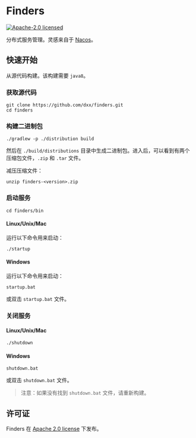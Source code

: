 # Finders

[![Apache-2.0 licensed](https://img.shields.io/github/license/dxx/finders.svg?color=blue)](./LICENSE)

分布式服务管理。灵感来自于 [Nacos](https://github.com/alibaba/nacos)。

## 快速开始

从源代码构建。该构建需要 `java8`。

### 获取源代码

```shell
git clone https://github.com/dxx/finders.git
cd finders
```

### 构建二进制包

```shell
./gradlew -p ./distribution build
```

然后在 `./build/distributions` 目录中生成二进制包。进入后，可以看到有两个压缩包文件，`.zip` 和 `.tar` 文件。

减压压缩文件：

```shell
unzip finders-<version>.zip
```

### 启动服务

```shell
cd finders/bin
```

#### Linux/Unix/Mac

运行以下命令用来启动：

```shell
./startup
```

#### Windows

运行以下命令用来启动：

```shell
startup.bat
```

或双击 `startup.bat` 文件。

### 关闭服务

#### Linux/Unix/Mac

```shell
./shutdown
```

#### Windows

```
shutdown.bat
```

或双击 `shutdown.bat` 文件。

> 注意：如果没有找到 `shutdown.bat` 文件，请重新构建。

## 许可证

Finders 在 [Apache 2.0 license](./LICENSE) 下发布。

